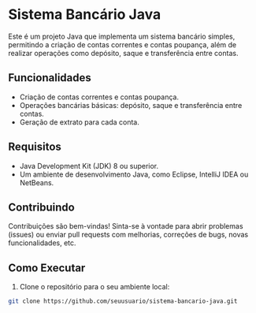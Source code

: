 # Sistema Bancário Java

Este é um projeto Java que implementa um sistema bancário simples, permitindo a criação de contas correntes e contas poupança, além de realizar operações como depósito, saque e transferência entre contas.

## Funcionalidades

- Criação de contas correntes e contas poupança.
- Operações bancárias básicas: depósito, saque e transferência entre contas.
- Geração de extrato para cada conta.

## Requisitos

- Java Development Kit (JDK) 8 ou superior.
- Um ambiente de desenvolvimento Java, como Eclipse, IntelliJ IDEA ou NetBeans.
  
## Contribuindo
Contribuições são bem-vindas! Sinta-se à vontade para abrir problemas (issues) ou enviar pull requests com melhorias, correções de bugs, novas funcionalidades, etc.

## Como Executar

1. Clone o repositório para o seu ambiente local:

```bash
git clone https://github.com/seuusuario/sistema-bancario-java.git
